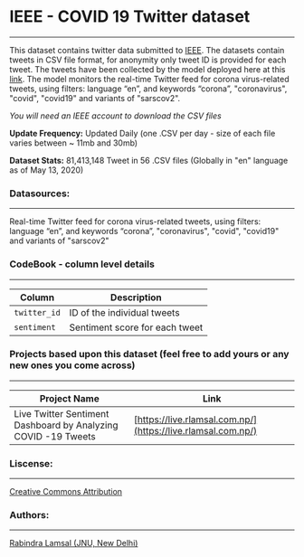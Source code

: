 # IEEE - COVID 19 Twitter dataset
-----------

This dataset contains twitter data submitted to [IEEE](https://ieee-dataport.org/open-access/corona-virus-covid-19-tweets-dataset). The datasets contain tweets in CSV file format, for anonymity only tweet ID is provided for each tweet. The tweets have been collected by the model deployed here at this [link](https://live.rlamsal.com.np). The model monitors the real-time Twitter feed for corona virus-related tweets, using filters: language “en”, and keywords “corona”, "coronavirus", "covid", "covid19" and variants of "sarscov2".

_You will need an IEEE account to download the CSV files_

**Update Frequency:** Updated Daily (one .CSV per day - size of each file varies between ~ 11mb and 30mb)

**Dataset Stats:** 81,413,148 Tweet in 56 .CSV files (Globally in "en" language as of May 13, 2020) 

### Datasources:
-------
Real-time Twitter feed for corona virus-related tweets, using filters: language “en”, and keywords “corona”, "coronavirus", "covid", "covid19" and variants of "sarscov2"

### CodeBook - column level details
----------
Column|Description|
------|-----------|
`twitter_id` | ID of the individual tweets |
`sentiment`  | Sentiment score for each tweet|

### Projects based upon this dataset (feel free to add yours or any new ones you come across)
_________
Project Name | Link |
--------|-------|
Live Twitter Sentiment Dashboard by Analyzing COVID -19 Tweets | [https://live.rlamsal.com.np/](https://live.rlamsal.com.np/)

### Liscense:
--------
[Creative Commons Attribution](https://creativecommons.org/licenses/by/4.0/)

### Authors:
---------
[Rabindra Lamsal (JNU, New Delhi)](https://rlamsal.com.np/)

